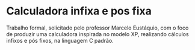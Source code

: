 # Calculadora infixa e pos fixa
 Trabalho formal, solicitado pelo professor Marcelo Eustáquio, com o foco de produzir uma calculadora inspirada no modelo XP, realizando cálculos infixos e pós fixos, na linguagem C padrão. 
